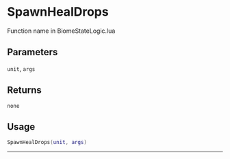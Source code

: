 # SpawnHealDrops
Function name in BiomeStateLogic.lua
## Parameters
`unit`, `args`
## Returns
`none`
## Usage
```lua
SpawnHealDrops(unit, args)
```
---
